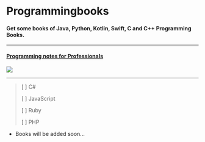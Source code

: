 # Programmingbooks
#### Get some books of Java, Python, Kotlin, Swift, C and C++ Programming Books.<br/>
---

#### [Programming notes for Professionals](https://books.goalkicker.com)
[<img src='https://github.com/ShivaniMakvana/Programmingbooks/blob/main/images/slide01.jpg'>](https://shivanimakvana.github.io/Programmingbooks)

---
>[ ] C#
> 
>[ ] JavaScript
>
>[ ] Ruby
>
>[ ] PHP 

- Books will be added soon...
